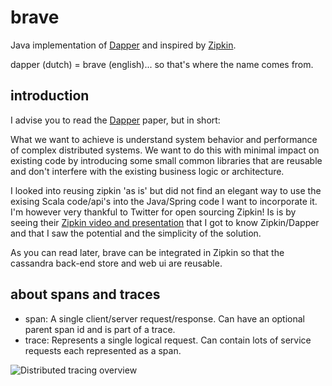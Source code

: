 # brave #


Java implementation of [Dapper](http://research.google.com/pubs/pub36356.html) and inspired by [Zipkin](https://github.com/twitter/zipkin/).

dapper (dutch) = brave (english)... so that's where the name comes from.

## introduction ##

I advise you to read the [Dapper](http://research.google.com/pubs/pub36356.html) paper, but in
short:

What we want to achieve is understand system behavior and performance of complex distributed systems.
We want to do this with minimal impact on existing code by introducing some small common libraries that
are reusable and don't interfere with the existing business logic or architecture.

I looked into reusing zipkin 'as is' but did not find an elegant way to use the exising Scala code/api's 
into the Java/Spring code I want to incorporate it.  I'm however very thankful to Twitter for open sourcing
Zipkin! Is is by seeing their [Zipkin video and presentation](http://www.infoq.com/presentations/Zipkin) that
I got to know Zipkin/Dapper and that I saw the potential and the simplicity of the solution.

As you can read later, brave can be integrated in Zipkin so that the cassandra back-end store
and web ui are reusable.

## about spans and traces ##

*   span: A single client/server request/response. Can have an optional parent span id and is part of a trace.
*   trace: Represents a single logical request. Can contain lots of service requests each represented as a span.


![Distributed tracing overview](https://raw.github.com/wiki/kristofa/brave/distributed_tracing.png)





